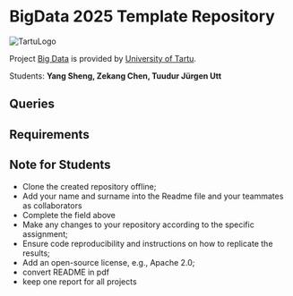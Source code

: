 # BigData 2025 Template Repository

![TartuLogo](./images/logo_ut_0.png)

Project [Big Data](https://courses.cs.ut.ee/2025/bdm/spring/Main/HomePage) is provided by [University of Tartu](https://courses.cs.ut.ee/).

Students: **Yang Sheng,
Zekang Chen,
Tuudur Jürgen Utt**

## Queries 

## Requirements

## Note for Students

* Clone the created repository offline;
* Add your name and surname into the Readme file and your teammates as collaborators
* Complete the field above 
* Make any changes to your repository according to the specific assignment;
* Ensure code reproducibility and instructions on how to replicate the results;
* Add an open-source license, e.g., Apache 2.0;
* convert README in pdf
* keep one report for all projects

